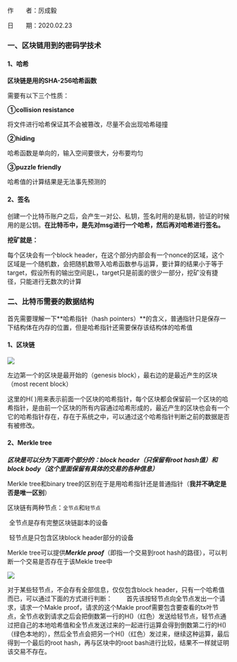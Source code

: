 作　　者：厉成毅

日　　期：2020.02.23



### 一、区块链用到的密码学技术

#### 1、哈希

**区块链是用的SHA-256哈希函数**

需要有以下三个性质：

**①collision resistance**

将文件进行哈希保证其不会被篡改，尽量不会出现哈希碰撞                  

**②hiding**

哈希函数是单向的，输入空间要很大，分布要均匀                   

**③puzzle friendly**

哈希值的计算结果是无法事先预测的

#### 2、签名

创建一个比特币账户之后，会产生一对公、私钥，签名时用的是私钥，验证的时候用的是公钥。**在比特币中，是先对msg进行一个哈希，然后再对哈希进行签名。**

**挖矿就是：**

每个区块会有一个block header，在这个部分内部会有一个nonce的区域，这个区域是一个随机数，会把随机数带入哈希函数参与运算，要计算的结果小于等于target，假设所有的输出空间是L，target只是前面的很少一部分，挖矿没有捷径，只能进行无数次的计算



### 二、比特币需要的数据结构

首先需要理解一下**哈希指针（hash pointers）**的含义，普通指针只是保存一下结构体在内存的位置，但是哈希指针还需要保存该结构体的哈希值

#### 1、区块链

![](C:\Users\Administrator\Desktop\block_link.png)

左边第一个的区块是最开始的（genesis block），最右边的是最近产生的区块（most recent block）

这里的H( )用来表示前面一个区块的哈希指针，每个区块都会保留前一个区块的哈希指针，是由前一个区块的所有内容通过哈希形成的，最近产生的区块也会有一个它的哈希指针存在，存在于系统之中，可以通过这个哈希指针判断之前的数据是否有被修改。

#### 2、Merkle tree

***区块是可以分为下面两个部分的：block header（只保留有root hash值）和block body（这个里面保留有具体的交易的各种信息）***

Merkle tree和binary tree的区别在于是用哈希指针还是普通指针（**我并不确定是否是唯一区别**）

区块链有两种节点：`全节点`和`轻节点`

​				   全节点是存有完整区块链副本的设备

​				   轻节点是只包含区块block header部分的设备

Merkle tree可以提供***Merkle proof***（即指一个交易到root hash的路径），可以判断一个交易是否存在于该Mekle tree中

![](C:\Users\Administrator\Desktop\Merkle_tree.png)

对于某些轻节点，不会存有全部信息，仅仅包含block header，只有一个哈希值而已，可以通过下面的方式进行判断：
　　首先该按轻节点向全节点发出一个请求，请求一个Makle proof，请求的这个Makle proof需要包含要查看的tx叶节点，全节点收到请求之后会把倒数第一行的H()（红色）发送给轻节点，轻节点通过把自己的本地哈希值和全节点发送过来的一起进行运算会得到倒数第二行的H()（绿色本地的），然后全节点会把另一个H()（红色）发过来，继续这种运算，最后得到一个最后的root hash，再与区块中的root bash进行比较，结果不一样就证明该交易不存在。